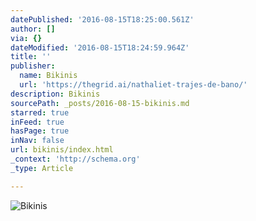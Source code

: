 ```yaml
---
datePublished: '2016-08-15T18:25:00.561Z'
author: []
via: {}
dateModified: '2016-08-15T18:24:59.964Z'
title: ''
publisher:
  name: Bikinis
  url: 'https://thegrid.ai/nathaliet-trajes-de-bano/'
description: Bikinis
sourcePath: _posts/2016-08-15-bikinis.md
starred: true
inFeed: true
hasPage: true
inNav: false
url: bikinis/index.html
_context: 'http://schema.org'
_type: Article

---
```

![Bikinis](https://imgflo.herokuapp.com/graph/vahj1ThiexotieMo/ff0df5e83597d64e7ae884e871e30d35/croprotate.jpg?cropheight=642&cropwidth=960&degrees=0&input=https%3A%2F%2Fthe-grid-user-content.s3-us-west-2.amazonaws.com%2F3ff52bdc-7e14-418f-8fba-bd51985ac0f6.jpg&x=0&y=159)